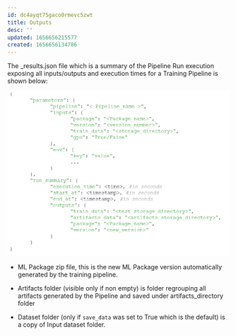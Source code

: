 ```yaml
---
id: dc4ayqt75gaco0rmevc5zwt
title: Outputs
desc: ''
updated: 1656656215577
created: 1656656134786
---
```


The _results.json file which is a summary of the Pipeline Run execution exposing all inputs/outputs and execution times for a Training Pipeline is shown below:

![Output](/assets/images/2022-07-01-11-45-53.png)

- ML Package zip file, this is the new ML Package version automatically generated by the training pipeline.  

- Artifacts folder (visible only if non empty) is folder regrouping all artifacts generated by the Pipeline and saved under artifacts_directory folder

- Dataset folder (only if `save_data` was set to True which is the default) is a copy of Input dataset folder.

